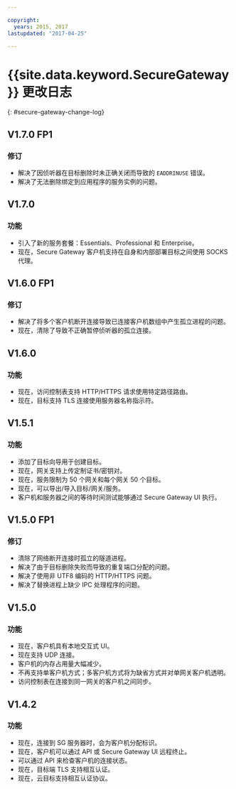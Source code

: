 ```yaml
---

copyright:
  years: 2015, 2017
lastupdated: "2017-04-25"

---
```


# {{site.data.keyword.SecureGateway}} 更改日志
{: #secure-gateway-change-log}

## V1.7.0 FP1

### 修订

- 解决了因侦听器在目标删除时未正确关闭而导致的 `EADDRINUSE` 错误。
- 解决了无法删除绑定到应用程序的服务实例的问题。

## V1.7.0

### 功能

- 引入了新的服务套餐：Essentials、Professional 和 Enterprise。
- 现在，Secure Gateway 客户机支持在自身和内部部署目标之间使用 SOCKS 代理。

## V1.6.0 FP1

### 修订

- 解决了将多个客户机断开连接导致已连接客户机数组中产生孤立进程的问题。
- 现在，清除了导致不正确暂停侦听器的孤立连接。

## V1.6.0

### 功能

- 现在，访问控制表支持 HTTP/HTTPS 请求使用特定路径路由。
- 现在，目标支持 TLS 连接使用服务器名称指示符。

## V1.5.1

### 功能

- 添加了目标向导用于创建目标。
- 现在，网关支持上传定制证书/密钥对。
- 现在，服务限制为 50 个网关和每个网关 50 个目标。
- 现在，可以导出/导入目标/网关/服务。
- 客户机和服务器之间的等待时间测试能够通过 Secure Gateway UI 执行。

## V1.5.0 FP1

### 修订

- 清除了网络断开连接时孤立的隧道进程。
- 解决了由于目标删除失败而导致的重复端口分配的问题。
- 解决了使用非 UTF8 编码的 HTTP/HTTPS 问题。
- 解决了替换进程上缺少 IPC 处理程序的问题。

## V1.5.0

### 功能

- 现在，客户机具有本地交互式 UI。
- 现在支持 UDP 连接。
- 客户机的内存占用量大幅减少。
- 不再支持单客户机方式；多客户机方式将为缺省方式并对单网关客户机透明。
- 访问控制表在连接到同一网关的客户机之间同步。

## V1.4.2

### 功能

- 现在，连接到 SG 服务器时，会为客户机分配标识。
- 现在，客户机可以通过 API 或 Secure Gateway UI 远程终止。
- 可以通过 API 来检查客户机的连接状态。
- 现在，目标端 TLS 支持相互认证。
- 现在，云目标支持相互认证协议。
